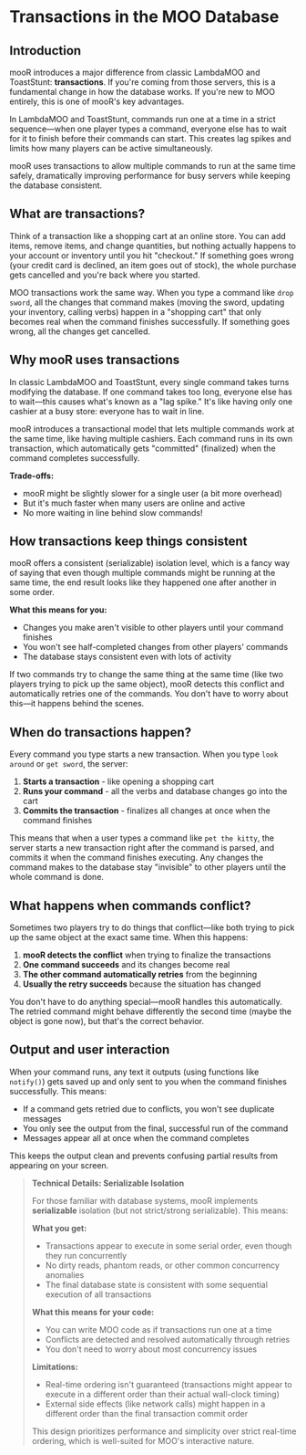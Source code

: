 # Transactions in the MOO Database

## Introduction

mooR introduces a major difference from classic LambdaMOO and ToastStunt: **transactions**. If you're coming from those servers, this is a fundamental change in how the database works. If you're new to MOO entirely, this is one of mooR's key advantages.

In LambdaMOO and ToastStunt, commands run one at a time in a strict sequence—when one player types a command, everyone else has to wait for it to finish before their commands can start. This creates lag spikes and limits how many players can be active simultaneously.

mooR uses transactions to allow multiple commands to run at the same time safely, dramatically improving performance for busy servers while keeping the database consistent.

## What are transactions?

Think of a transaction like a shopping cart at an online store. You can add items, remove items, and change quantities, but nothing actually happens to your account or inventory until you hit "checkout." If something goes wrong (your credit card is declined, an item goes out of stock), the whole purchase gets cancelled and you're back where you started.

MOO transactions work the same way. When you type a command like `drop sword`, all the changes that command makes (moving the sword, updating your inventory, calling verbs) happen in a "shopping cart" that only becomes real when the command finishes successfully. If something goes wrong, all the changes get cancelled.

## Why mooR uses transactions

In classic LambdaMOO and ToastStunt, every single command takes turns modifying the database. If one command takes too long, everyone else has to wait—this causes what's known as a "lag spike." It's like having only one cashier at a busy store: everyone has to wait in line.

mooR introduces a transactional model that lets multiple commands work at the same time, like having multiple cashiers. Each command runs in its own transaction, which automatically gets "committed" (finalized) when the command completes successfully.

**Trade-offs:**
- mooR might be slightly slower for a single user (a bit more overhead)
- But it's much faster when many users are online and active
- No more waiting in line behind slow commands!

## How transactions keep things consistent

mooR offers a consistent (serializable) isolation level, which is a fancy way of saying that even though multiple commands might be running at the same time, the end result looks like they happened one after another in some order.

**What this means for you:**
- Changes you make aren't visible to other players until your command finishes
- You won't see half-completed changes from other players' commands
- The database stays consistent even with lots of activity

If two commands try to change the same thing at the same time (like two players trying to pick up the same object), mooR detects this conflict and automatically retries one of the commands. You don't have to worry about this—it happens behind the scenes.

## When do transactions happen?

Every command you type starts a new transaction. When you type `look around` or `get sword`, the server:

1. **Starts a transaction** - like opening a shopping cart
2. **Runs your command** - all the verbs and database changes go into the cart
3. **Commits the transaction** - finalizes all changes at once when the command finishes

This means that when a user types a command like `pet the kitty`, the server starts a new transaction right after the command is parsed, and commits it when the command finishes executing. Any changes the command makes to the database stay "invisible" to other players until the whole command is done.

## What happens when commands conflict?

Sometimes two players try to do things that conflict—like both trying to pick up the same object at the exact same time. When this happens:

1. **mooR detects the conflict** when trying to finalize the transactions
2. **One command succeeds** and its changes become real
3. **The other command automatically retries** from the beginning
4. **Usually the retry succeeds** because the situation has changed

You don't have to do anything special—mooR handles this automatically. The retried command might behave differently the second time (maybe the object is gone now), but that's the correct behavior.

## Output and user interaction

When your command runs, any text it outputs (using functions like `notify()`) gets saved up and only sent to you when the command finishes successfully. This means:

- If a command gets retried due to conflicts, you won't see duplicate messages
- You only see the output from the final, successful run of the command
- Messages appear all at once when the command completes

This keeps the output clean and prevents confusing partial results from appearing on your screen.

> **Technical Details: Serializable Isolation**
>
> For those familiar with database systems, mooR implements **serializable** isolation (but not strict/strong serializable). This means:
>
> **What you get:**
> - Transactions appear to execute in some serial order, even though they run concurrently
> - No dirty reads, phantom reads, or other common concurrency anomalies
> - The final database state is consistent with some sequential execution of all transactions
>
> **What this means for your code:**
> - You can write MOO code as if transactions run one at a time
> - Conflicts are detected and resolved automatically through retries
> - You don't need to worry about most concurrency issues
>
> **Limitations:**
> - Real-time ordering isn't guaranteed (transactions might appear to execute in a different order than their actual wall-clock timing)
> - External side effects (like network calls) might happen in a different order than the final transaction commit order
>
> This design prioritizes performance and simplicity over strict real-time ordering, which is well-suited for MOO's interactive nature.
